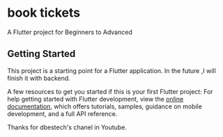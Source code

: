 # book tickets

A Flutter project for Beginners to Advanced

## Getting Started

This project is a starting point for a Flutter application.
In the future ,I will finish it with  backend.

A few resources to get you started if this is your first Flutter project:
For help getting started with Flutter development, view the
[online documentation](https://docs.flutter.dev/), which offers tutorials,
samples, guidance on mobile development, and a full API reference.

Thanks for dbestech's chanel in Youtube.

